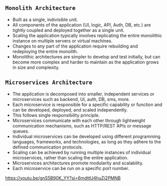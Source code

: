## `Monolith Architecture`

- Built as a single, indivisible unit.
- All components of the application (UI, logic, API, Auth, DB, etc.) are tightly coupled and deployed together as a single unit.
- Scaling the application typically involves replicating the entire monolithic instance on multiple servers or virtual machines.
- Changes to any part of the application require rebuilding and redeploying the entire monolith.
- Monolithic architectures are simpler to develop and test initially, but can become more complex and harder to maintain as the application grows in size and complexity.

## `Microservices Architecture`

- The application is decomposed into smaller, independent services or microservices such as backend, UI, auth, DB, sms, more.
- Each microservice is responsible for a specific capability or function and can be developed, deployed, and scaled independently.
- This follows single responsibility principle.
- Microservices communicate with each other through lightweight communication mechanisms, such as HTTP/REST APIs or message queues.
- Individual microservices can be developed using different programming languages, frameworks, and technologies, as long as they adhere to the defined communication protocols.
- Scaling can be achieved by running multiple instances of individual microservices, rather than scaling the entire application.
- Microservices architectures promote modularity and scalability.
- Each microservice can be run on a specific port number.

https://youtu.be/gnS5B90K_YY?si=6mdttU4huZj2PMNB